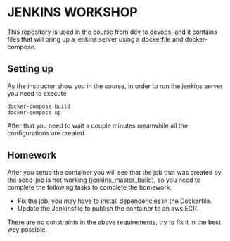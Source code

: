 # JENKINS WORKSHOP

This repository is used in the course from dev to devops, and it contains files that will bring up a jenkins server using a dockerfile and docker-compose.


## Setting up

As the instructor show you in the course, in order to run the jenkins server you need to execute

````
docker-compose build
docker-compose up
````

After that you need to wait a couple minutes meanwhile all the configurations are created.

## Homework

After you setup the container you will see that the job that was created by the seed-job is not working (jenkins_master_build), so you need to complete the following tasks to complete the homework.

- Fix the job, you may have to install dependencies in the Dockerfile.
- Update the Jenkinsfile to publish the container to an aws ECR.

There are no constraints in the above requirements, try to fix it in the best way possible.
